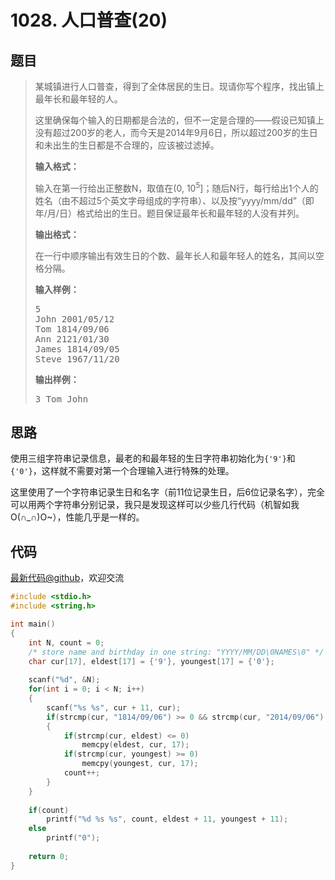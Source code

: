 <h1>1028. 人口普查(20)</h1>

## 题目

> <div id="problemContent">
> <p>
> 某城镇进行人口普查，得到了全体居民的生日。现请你写个程序，找出镇上最年长和最年轻的人。
> </p>
> <p>这里确保每个输入的日期都是合法的，但不一定是合理的——假设已知镇上没有超过200岁的老人，而今天是2014年9月6日，所以超过200岁的生日和未出生的生日都是不合理的，应该被过滤掉。
> </p>
> <p><b>
> 输入格式：
> </b></p>
> <p>
> 输入在第一行给出正整数N，取值在(0, 10<sup>5</sup>]；随后N行，每行给出1个人的姓名（由不超过5个英文字母组成的字符串）、以及按“yyyy/mm/dd”（即年/月/日）格式给出的生日。题目保证最年长和最年轻的人没有并列。
> </p>
> <p><b>
> 输出格式：
> </b></p>
> <p>
> 在一行中顺序输出有效生日的个数、最年长人和最年轻人的姓名，其间以空格分隔。
> </p>
> <b>输入样例：</b><pre>
> 5
> John 2001/05/12
> Tom 1814/09/06
> Ann 2121/01/30
> James 1814/09/05
> Steve 1967/11/20
> </pre>
> <b>输出样例：</b><pre>
> 3 Tom John
> </pre>
> </div>

## 思路


使用三组字符串记录信息，最老的和最年轻的生日字符串初始化为`{'9'}`和`{'0'}`，这样就不需要对第一个合理输入进行特殊的处理。

这里使用了一个字符串记录生日和名字（前11位记录生日，后6位记录名字），完全可以用两个字符串分别记录，我只是发现这样可以少些几行代码（机智如我O(∩_∩)O~），性能几乎是一样的。

## 代码

[最新代码@github](https://github.com/OliverLew/PAT/blob/master/PATBasic/1028.c)，欢迎交流
```c
#include <stdio.h>
#include <string.h>

int main()
{
    int N, count = 0;
    /* store name and birthday in one string: "YYYY/MM/DD\0NAMES\0" */
    char cur[17], eldest[17] = {'9'}, youngest[17] = {'0'};
    
    scanf("%d", &N);
    for(int i = 0; i < N; i++)
    {
        scanf("%s %s", cur + 11, cur);
        if(strcmp(cur, "1814/09/06") >= 0 && strcmp(cur, "2014/09/06") <= 0) 
        {
            if(strcmp(cur, eldest) <= 0) 
                memcpy(eldest, cur, 17);
            if(strcmp(cur, youngest) >= 0)
                memcpy(youngest, cur, 17);
            count++;
        }
    }
    
    if(count)
        printf("%d %s %s", count, eldest + 11, youngest + 11);
    else 
        printf("0");
    
    return 0;
}

```